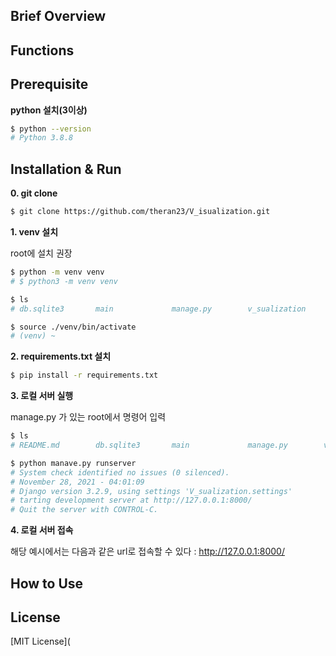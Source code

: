 
## Brief Overview





## Functions






## Prerequisite

__python 설치(3이상)__

```bash
$ python --version
# Python 3.8.8 

```

## Installation & Run


__0. git clone__

```bash
$ git clone https://github.com/theran23/V_isualization.git
```

__1. venv 설치__

root에 설치 권장

```bash
$ python -m venv venv
# $ python3 -m venv venv 

$ ls
# db.sqlite3       main             manage.py        v_sualization             requirements.txt venv

$ source ./venv/bin/activate
# (venv) ~

```

__2. requirements.txt 설치__

```bash
$ pip install -r requirements.txt
```

__3. 로컬 서버 실행__

manage.py 가 있는 root에서 명령어 입력

```bash
$ ls
# README.md        db.sqlite3       main             manage.py        v_sualization             requirements.txt venv

$ python manave.py runserver
# System check identified no issues (0 silenced).
# November 28, 2021 - 04:01:09
# Django version 3.2.9, using settings 'V_sualization.settings'
# tarting development server at http://127.0.0.1:8000/
# Quit the server with CONTROL-C.
```

__4. 로컬 서버 접속__

해당 예시에서는 다음과 같은 url로 접속할 수 있다 : http://127.0.0.1:8000/



## How to Use



  





## License

[MIT License](
